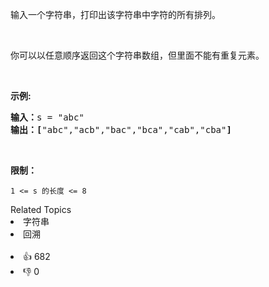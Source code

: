 <p>输入一个字符串，打印出该字符串中字符的所有排列。</p>

<p>&nbsp;</p>

<p>你可以以任意顺序返回这个字符串数组，但里面不能有重复元素。</p>

<p>&nbsp;</p>

<p><strong>示例:</strong></p>

<pre><strong>输入：</strong>s = "abc"
<strong>输出：[</strong>"abc","acb","bac","bca","cab","cba"<strong>]</strong>
</pre>

<p>&nbsp;</p>

<p><strong>限制：</strong></p>

<p><code>1 &lt;= s 的长度 &lt;= 8</code></p>

<div><div>Related Topics</div><div><li>字符串</li><li>回溯</li></div></div><br><div><li>👍 682</li><li>👎 0</li></div>
